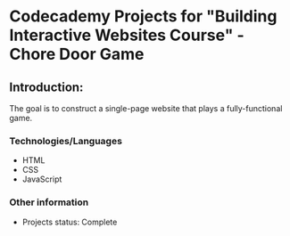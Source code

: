  
# Codecademy Projects for "Building Interactive Websites Course" - Chore Door Game

## Introduction: 

The goal is to construct a single-page website that plays a fully-functional game. 

### Technologies/Languages

* HTML
* CSS 
* JavaScript

### Other information

- Projects status: Complete
